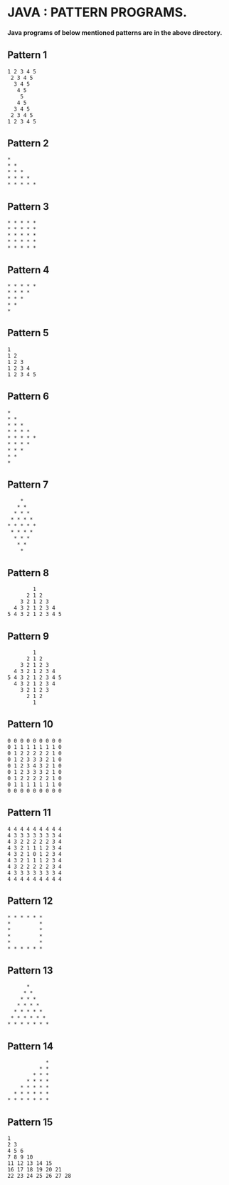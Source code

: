 # JAVA : PATTERN PROGRAMS.

#### Java programs of below mentioned patterns are in the above directory.

## Pattern 1

```
1 2 3 4 5
 2 3 4 5
  3 4 5
   4 5
    5
   4 5
  3 4 5
 2 3 4 5
1 2 3 4 5
```
## Pattern 2
```
* 
* *
* * *
* * * *
* * * * *
```
## Pattern 3
```
* * * * * 
* * * * * 
* * * * * 
* * * * * 
* * * * * 
```
## Pattern 4
```
* * * * * 
* * * *
* * *
* *
*
```
## Pattern 5
```
1 
1 2       
1 2 3     
1 2 3 4   
1 2 3 4 5
```
## Pattern 6
```
* 
* *
* * *
* * * *
* * * * *
* * * *
* * *
* *
*
```
## Pattern 7
```
    * 
   * *
  * * *
 * * * *
* * * * *
 * * * *
  * * *
   * *
    *
```
## Pattern 8
```
        1 
      2 1 2
    3 2 1 2 3
  4 3 2 1 2 3 4
5 4 3 2 1 2 3 4 5
```
## Pattern 9
```
        1         
      2 1 2       
    3 2 1 2 3     
  4 3 2 1 2 3 4   
5 4 3 2 1 2 3 4 5 
  4 3 2 1 2 3 4
    3 2 1 2 3
      2 1 2
        1
```
## Pattern 10
```
0 0 0 0 0 0 0 0 0 
0 1 1 1 1 1 1 1 0
0 1 2 2 2 2 2 1 0
0 1 2 3 3 3 2 1 0
0 1 2 3 4 3 2 1 0
0 1 2 3 3 3 2 1 0
0 1 2 2 2 2 2 1 0
0 1 1 1 1 1 1 1 0
0 0 0 0 0 0 0 0 0
```
## Pattern 11
```
4 4 4 4 4 4 4 4 4 
4 3 3 3 3 3 3 3 4
4 3 2 2 2 2 2 3 4
4 3 2 1 1 1 2 3 4
4 3 2 1 0 1 2 3 4
4 3 2 1 1 1 2 3 4
4 3 2 2 2 2 2 3 4
4 3 3 3 3 3 3 3 4
4 4 4 4 4 4 4 4 4
```
## Pattern 12
```
* * * * * *
*         *
*         *
*         *
*         *
* * * * * *
```
## Pattern 13
```
      * 
     * *
    * * *
   * * * *
  * * * * *
 * * * * * *
* * * * * * *
```
## Pattern 14
```
            * 
          * *
        * * *
      * * * *
    * * * * *
  * * * * * *
* * * * * * *
```
## Pattern 15
```
1 
2 3
4 5 6
7 8 9 10
11 12 13 14 15
16 17 18 19 20 21
22 23 24 25 26 27 28
```